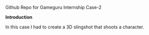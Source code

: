 Github Repo for Gameguru Internship Case-2

**Introduction**

In this case I had to create a 3D slingshot that shoots a character.
